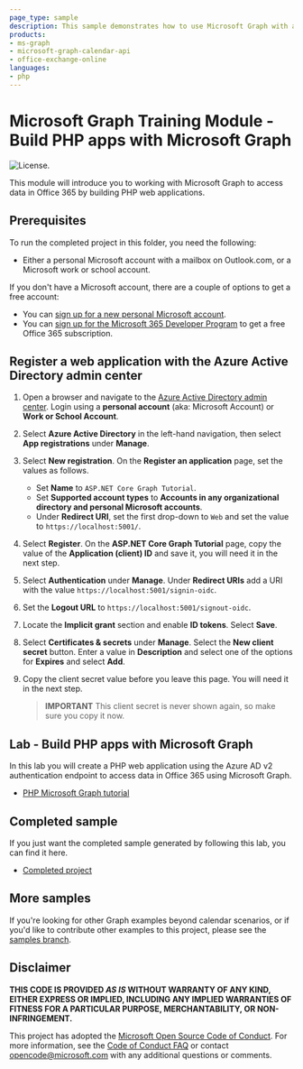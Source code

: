 ```yaml
---
page_type: sample
description: This sample demonstrates how to use Microsoft Graph with a PHP web application and the Azure AD v2 authentication endpoint to access data in Office 365.
products:
- ms-graph
- microsoft-graph-calendar-api
- office-exchange-online
languages:
- php
---
```

# Microsoft Graph Training Module - Build PHP apps with Microsoft Graph
![License.](https://img.shields.io/badge/license-MIT-green.svg)

This module will introduce you to working with Microsoft Graph to access data in Office 365 by building PHP web applications.

## Prerequisites

To run the completed project in this folder, you need the following:

- Either a personal Microsoft account with a mailbox on Outlook.com, or a Microsoft work or school account.

If you don't have a Microsoft account, there are a couple of options to get a free account:

- You can [sign up for a new personal Microsoft account](https://signup.live.com/signup?wa=wsignin1.0&rpsnv=12&ct=1454618383&rver=6.4.6456.0&wp=MBI_SSL_SHARED&wreply=https://mail.live.com/default.aspx&id=64855&cbcxt=mai&bk=1454618383&uiflavor=web&uaid=b213a65b4fdc484382b6622b3ecaa547&mkt=E-US&lc=1033&lic=1).
- You can [sign up for the Microsoft 365 Developer Program](https://developer.microsoft.com/microsoft-365/dev-program) to get a free Office 365 subscription.

## Register a web application with the Azure Active Directory admin center

1. Open a browser and navigate to the [Azure Active Directory admin center](https://aad.portal.azure.com). Login using a **personal account** (aka: Microsoft Account) or **Work or School Account**.

1. Select **Azure Active Directory** in the left-hand navigation, then select **App registrations** under **Manage**.

1. Select **New registration**. On the **Register an application** page, set the values as follows.

    - Set **Name** to `ASP.NET Core Graph Tutorial`.
    - Set **Supported account types** to **Accounts in any organizational directory and personal Microsoft accounts**.
    - Under **Redirect URI**, set the first drop-down to `Web` and set the value to `https://localhost:5001/`.

1. Select **Register**. On the **ASP.NET Core Graph Tutorial** page, copy the value of the **Application (client) ID** and save it, you will need it in the next step.

1. Select **Authentication** under **Manage**. Under **Redirect URIs** add a URI with the value `https://localhost:5001/signin-oidc`.

1. Set the **Logout URL** to `https://localhost:5001/signout-oidc`.

1. Locate the **Implicit grant** section and enable **ID tokens**. Select **Save**.

1. Select **Certificates & secrets** under **Manage**. Select the **New client secret** button. Enter a value in **Description** and select one of the options for **Expires** and select **Add**.

1. Copy the client secret value before you leave this page. You will need it in the next step.

    > **IMPORTANT**
    > This client secret is never shown again, so make sure you copy it now.

## Lab - Build PHP apps with Microsoft Graph

In this lab you will create a PHP web application using the Azure AD v2 authentication endpoint to access data in Office 365 using Microsoft Graph.

- [PHP Microsoft Graph tutorial](https://docs.microsoft.com/graph/training/php-tutorial)

## Completed sample

If you just want the completed sample generated by following this lab, you can find it here.

- [Completed project](demo)

## More samples

If you're looking for other Graph examples beyond calendar scenarios, or if you'd like to contribute other examples to this project, please see the [samples branch](https://github.com/microsoftgraph/msgraph-training-phpapp/tree/samples).

## Disclaimer

**THIS CODE IS PROVIDED *AS IS* WITHOUT WARRANTY OF ANY KIND, EITHER EXPRESS OR IMPLIED, INCLUDING ANY IMPLIED WARRANTIES OF FITNESS FOR A PARTICULAR PURPOSE, MERCHANTABILITY, OR NON-INFRINGEMENT.**

This project has adopted the [Microsoft Open Source Code of Conduct](https://opensource.microsoft.com/codeofconduct/). For more information, see the [Code of Conduct FAQ](https://opensource.microsoft.com/codeofconduct/faq/) or contact [opencode@microsoft.com](mailto:opencode@microsoft.com) with any additional questions or comments.
